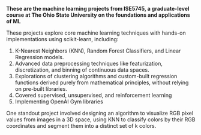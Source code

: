 **These are the machine learning projects from ISE5745, a graduate-level course at The Ohio State University on the foundations and applications of ML**

These projects explore core machine learning techniques with hands-on implementations using scikit-learn, including:

1. K-Nearest Neighbors (KNN), Random Forest Classifiers, and Linear Regression models.
2. Advanced data preprocessing techniques like featurization, discretization, and binning of continuous data spaces.
3. Explorations of clustering algorithms and custom-built regression functions derived purely from mathematical principles, without relying on pre-built libraries.
4. Covered supervised, unsupervised, and reinforcement learning
5. Implementing OpenAI Gym libraries

One standout project involved designing an algorithm to visualize RGB pixel values from images in a 3D space, using KNN to classify colors by their RGB coordinates and segment them into a distinct set of k colors.


